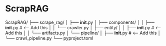 # ScrapRAG

ScrapRAG/
├── scrape_rag/
│   ├── __init__.py
│   ├── components/
│   │   ├── __init__.py  # <-- Add this
│   │   └── crawler.py
│   ├── entity/
│   │   ├── __init__.py  # <-- Add this
│   │   └── artifacts.py
│   └── pipeline/
│       ├── __init__.py  # <-- Add this
│       └── crawl_pipeline.py
└── pyproject.toml